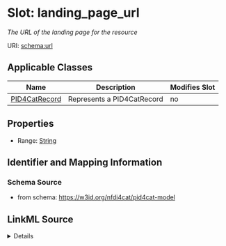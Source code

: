 # Slot: landing_page_url


_The URL of the landing page for the resource_



URI: [schema:url](http://schema.org/url)



<!-- no inheritance hierarchy -->




## Applicable Classes

| Name | Description | Modifies Slot |
| --- | --- | --- |
[PID4CatRecord](PID4CatRecord.md) | Represents a PID4CatRecord |  no  |







## Properties

* Range: [String](String.md)





## Identifier and Mapping Information







### Schema Source


* from schema: https://w3id.org/nfdi4cat/pid4cat-model




## LinkML Source

<details>
```yaml
name: landing_page_url
description: The URL of the landing page for the resource
from_schema: https://w3id.org/nfdi4cat/pid4cat-model
rank: 10
slot_uri: schema:url
alias: landing_page_url
domain_of:
- PID4CatRecord
range: string

```
</details>
